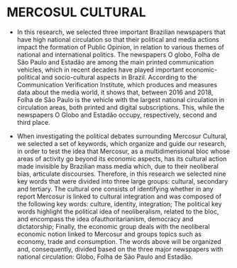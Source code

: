 # MERCOSUL CULTURAL

- In this research, we selected three important Brazilian newspapers that have high national circulation so that their political and media actions impact the formation of Public Opinion, in relation to various themes of national and international politics. The newspapers O globo, Folha de São Paulo and Estadão are among the main printed communication vehicles, which in recent decades have played important economic-political and socio-cultural aspects in Brazil. According to the Communication Verification Institute, which produces and measures data about the media world, it shows that, between 2016 and 2018, Folha de São Paulo is the vehicle with the largest national circulation in circulation areas, both printed and digital subscriptions. This, while the newspapers O Globo and Estadão occupy, respectively, second and third place.

- When investigating the political debates surrounding Mercosur Cultural, we selected a set of keywords, which organize and guide our research, in order to test the idea that Mercosur, as a multidimensional bloc whose areas of activity go beyond its economic aspects, has its cultural action made invisible by Brazilian mass media which, due to their neoliberal bias, articulate discourses. Therefore, in this research we selected nine key words that were divided into three large groups: cultural, secondary and tertiary. The cultural one consists of identifying whether in any report Mercosur is linked to cultural integration and was composed of the following key words: culture, identity, integration; The political key words highlight the political idea of ​​neoliberalism, related to the bloc, and encompass the idea of ​​authoritarianism, democracy and dictatorship; Finally, the economic group deals with the neoliberal economic notion linked to Mercosur and groups topics such as economy, trade and consumption. The words above will be organized and, consequently, divided based on the three major newspapers with national circulation: Globo, Folha de São Paulo and Estadão.
